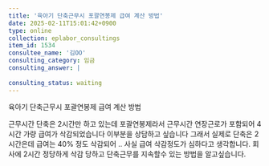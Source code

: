 ```yaml
---
title: '육아기 단축근무시 포괄연봉제 급여 계산 방법'
date: 2025-02-11T15:01:42+0900
type: online
collection: eplabor_consultings
item_id: 1534
consultee_name: '김OO'
consulting_category: 임금
consulting_answer: |
    
consulting_status: waiting
---
```


육아기 단축근무시 포괄연봉제 급여 계산 방법

근무시간 단축은 2시간만 하고 있는데
포괄연봉제라서 근무시간 연장근로가 포함되어 4시간 가량 급여가 삭감되었습니다
이부분을 상담하고 싶습니다
그래서 실제로 단축은 2시간은데 급여는 40% 정도 삭감되어 .. 사실 급여 삭감정도가 심하다고 생각합니다.
회사에 2시간 정당하게 삭감 당하고 단축근무를 지속할수 있는 방법을 알고싶습니다. 
